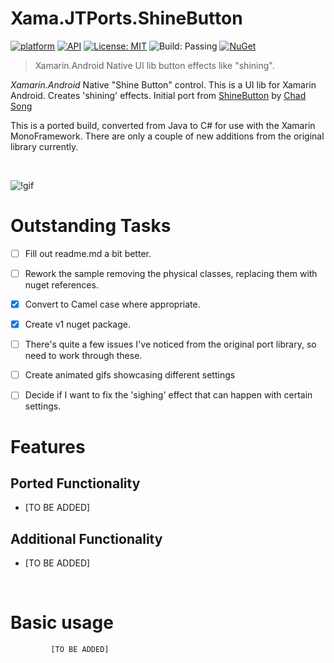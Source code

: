 # Xama.JTPorts.ShineButton
[![platform](https://img.shields.io/badge/platform-Xamarin.Android-brightgreen.svg)](https://www.xamarin.com/)
[![API](https://img.shields.io/badge/API-14%2B-orange.svg?style=flat)](https://android-arsenal.com/api?level=14s)
[![License: MIT](https://img.shields.io/badge/License-MIT-blue.svg)](https://opensource.org/licenses/MIT)
![Build: Passing](https://img.shields.io/badge/Build-Passing-green.svg)
[![NuGet](https://img.shields.io/nuget/v/Xama.JTPorts.ShineButton.svg?label=NuGet)](https://www.nuget.org/packages/Xama.JTPorts.ShineButton/)

>Xamarin.Android Native UI lib button effects like "shining".

_Xamarin.Android_ Native "Shine Button" control. This is a UI lib for Xamarin Android. Creates 'shining' effects. Initial port from [ShineButton](https://github.com/ChadCSong/ShineButton) by [Chad Song](https://github.com/ChadCSong)

This is a ported build, converted from Java to C# for use with the Xamarin MonoFramework. There are only a couple of new additions from the original library currently.

<br>

![!gif](https://github.com/DigitalSa1nt/Xama.JTPorts.ShineButton/blob/master/images/20190216_225431.gif?raw=true)

# Outstanding Tasks

- [ ] Fill out readme.md a bit better.

- [ ] Rework the sample removing the physical classes, replacing them with nuget references.

- [x] Convert to Camel case where appropriate.

- [x] Create v1 nuget package.

- [ ] There's quite a few issues I've noticed from the original port library, so need to work through these.

- [ ] Create animated gifs showcasing different settings

- [ ] Decide if I want to fix the 'sighing' effect that can happen with certain settings. 

# Features

## Ported Functionality
- [TO BE ADDED]

## Additional Functionality
- [TO BE ADDED]


<br>

# Basic usage
```
         [TO BE ADDED]
```
